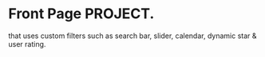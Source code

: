 # Front Page PROJECT.
that uses custom filters such as 
search bar, slider, calendar, dynamic star & user rating.